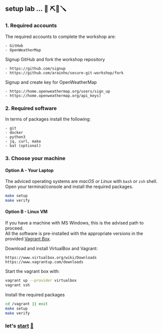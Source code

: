 ## setup lab ... 🧰 ⛏️🔧🪛

### 1. Required accounts
The required accounts to complete the workshop are:
```
- GitHub
- OpenWeatherMap 
```

Signup GitHub and fork the workshop repository
```
- https://github.com/signup
- https://github.com/arainho/secure-git-workshop/fork
```

Signup and create key for OpenWeatherMap
```
- https://home.openweathermap.org/users/sign_up
- https://home.openweathermap.org/api_keys)   
```

### 2. Required software
In terms of packages install the following:
```
- git
- docker
- python3	
- jq, curl, make
- bat (optional)
```

### 3. Choose your machine

#### Option A - Your Laptop
The adviced operating systems are _macOS or Linux_ with `bash` or `zsh` shell.    
Open your terminal/console and install the required packages.   
```bash
make setup
make verify
```

#### Option B - Linux VM  
If you have a machine with MS Windows, this is the advised path to proceed.   
All the software is pre-installed with the appropriate versions in the provided [Vagrant Box](Vagrantfile).     

Download and install VirtualBox and Vagrant:
```
https://www.virtualbox.org/wiki/Downloads
https://www.vagrantup.com/downloads
```

Start the vagrant box with:
```bash
vagrant up --provider virtualbox
vagrant ssh
```

Install the required packages
```bash
cd /vagrant || exit
make setup
make verify
```

### let's [start](https://github.com/arainho/secure-git-workshop/tree/start) [🚀](https://github.com/arainho/secure-git-workshop/tree/start)
